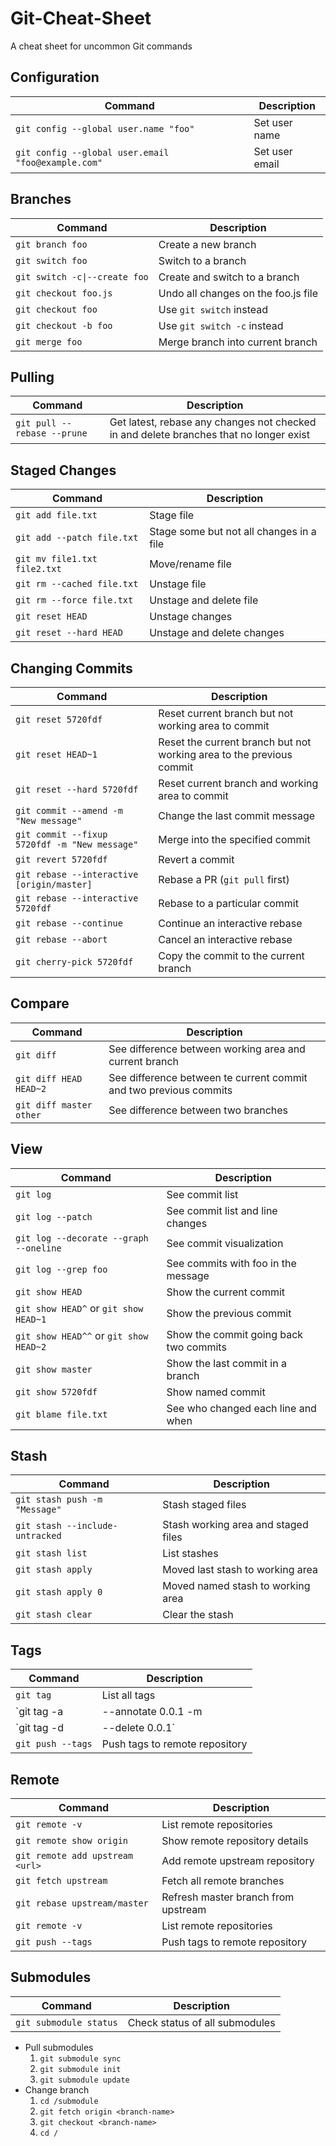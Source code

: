 # Git-Cheat-Sheet
A cheat sheet for uncommon Git commands

## Configuration
| Command | Description |
| - | - |
| `git config --global user.name "foo"`              | Set user name |
| `git config --global user.email "foo@example.com"` | Set user email |

## Branches
| Command | Description |
| - | - |
| `git branch foo`                          | Create a new branch |
| `git switch foo`                          | Switch to a branch |
| `git switch -c\|--create foo`             | Create and switch to a branch |
| `git checkout foo.js`                     | Undo all changes on the foo.js file |
| `git checkout foo`                        | Use `git switch` instead |
| `git checkout -b foo`                     | Use `git switch -c` instead |
| `git merge foo`                           | Merge branch into current branch |

## Pulling
| Command | Description |
| - | - |
| `git pull --rebase --prune`               | Get latest, rebase any changes not checked in and delete branches that no longer exist | 

## Staged Changes
| Command | Description |
| - | - |
| `git add file.txt`                        | Stage file |
| `git add --patch file.txt`                | Stage some but not all changes in a file |
| `git mv file1.txt file2.txt`              | Move/rename file |
| `git rm --cached file.txt`                | Unstage file |
| `git rm --force file.txt`                 | Unstage and delete file |
| `git reset HEAD`                          | Unstage changes |
| `git reset --hard HEAD`                   | Unstage and delete changes |

## Changing Commits
| Command | Description |
| - | - |
| `git reset 5720fdf`                           | Reset current branch but not working area to commit |
| `git reset HEAD~1`                            | Reset the current branch but not working area to the previous commit |
| `git reset --hard 5720fdf`                    | Reset current branch and working area to commit |
| `git commit --amend -m "New message"`         | Change the last commit message |
| `git commit --fixup 5720fdf -m "New message"` | Merge into the specified commit |
| `git revert 5720fdf`                          | Revert a commit |
| `git rebase --interactive [origin/master]`    | Rebase a PR (`git pull` first) |
| `git rebase --interactive 5720fdf`            | Rebase to a particular commit |
| `git rebase --continue`                       | Continue an interactive rebase |
| `git rebase --abort`                          | Cancel an interactive rebase |
| `git cherry-pick 5720fdf`                     | Copy the commit to the current branch |

## Compare
| Command | Description |
| - | - |
| `git diff`                                | See difference between working area and current branch |
| `git diff HEAD HEAD~2`                    | See difference between te current commit and two previous commits |
| `git diff master other`                   | See difference between two branches |

## View
| Command | Description |
| - | - |
| `git log`                                 | See commit list |
| `git log --patch`                         | See commit list and line changes |
| `git log --decorate --graph --oneline`    | See commit visualization |
| `git log --grep foo`                      | See commits with foo in the message |
| `git show HEAD`                           | Show the current commit |
| `git show HEAD^` or `git show HEAD~1`     | Show the previous commit |
| `git show HEAD^^` or `git show HEAD~2`    | Show the commit going back two commits |
| `git show master`                         | Show the last commit in a branch |
| `git show 5720fdf`                        | Show named commit |
| `git blame file.txt`                      | See who changed each line and when |

## Stash
| Command | Description |
| - | - |
| `git stash push -m "Message"`             | Stash staged files |
| `git stash --include-untracked`           | Stash working area and staged files |
| `git stash list`                          | List stashes |
| `git stash apply`                         | Moved last stash to working area |
| `git stash apply 0`                       | Moved named stash to working area |
| `git stash clear`                         | Clear the stash |

## Tags
| Command | Description |
| - | - |
| `git tag`                                            | List all tags |
| `git tag -a|--annotate 0.0.1 -m|--message "Message"` | Create a tag |
| `git tag -d|--delete 0.0.1`                          | Delete a tag |
| `git push --tags`                                    | Push tags to remote repository |

## Remote
| Command | Description |
| - | - |
| `git remote -v`                           | List remote repositories |
| `git remote show origin`                  | Show remote repository details |
| `git remote add upstream <url>`           | Add remote upstream repository |
| `git fetch upstream`                      | Fetch all remote branches |
| `git rebase upstream/master`              | Refresh master branch from upstream |
| `git remote -v`                           | List remote repositories |
| `git push --tags`                         | Push tags to remote repository |

## Submodules
| Command | Description |
| - | - |
| `git submodule status`                    | Check status of all submodules |

- Pull submodules
  1. `git submodule sync`
  2. `git submodule init`
  3. `git submodule update`
- Change branch
  1. `cd /submodule`
  2. `git fetch origin <branch-name>`
  3. `git checkout <branch-name>`
  4. `cd /`
